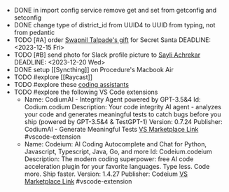 - DONE in import config service remove get and set from getconfig and setconfig
- DONE change type of district_id from UUID4 to UUID from typing, not from pedantic
- TODO [#A] order [Swapnil Talpade's gift](https://www.dailyobjects.com/dailyobjects-mumbai-city-tag-stride-2-0-case-cover-for-iphone-14/dp?f=pid~STRD-2-0-MUMB-CITY-TAG-DOB-AP-IPH14&s=referer~lp) for Secret Santa
  DEADLINE: <2023-12-15 Fri>
- TODO [#B] send photo for Slack profile picture to [Sayli Achrekar](https://procedure-tech.slack.com/archives/C1TQRGP6G/p1702463720489109)
  DEADLINE: <2023-12-20 Wed>
- DONE setup [[Syncthing]] on Procedure's Macbook Air
- TODO #explore [[Raycast]]
- TODO #explore these [coding assistants](https://sourceforge.net/software/ai-coding-assistants/)
- TODO #explore the following VS Code extensions
	- Name: CodiumAI - Integrity Agent powered by GPT-3.5&4
	  Id: Codium.codium
	  Description: Your code integrity AI agent - analyzes your code and generates meaningful tests to catch bugs before you ship (powered by GPT-3.5&4 & TestGPT-1)
	  Version: 0.7.24
	  Publisher: CodiumAI - Generate Meaningful Tests
	  [VS Marketplace Link](https://marketplace.visualstudio.com/items?itemName=Codium.codium) #vscode-extension
	- Name: Codeium: AI Coding Autocomplete and Chat for Python, Javascript, Typescript, Java, Go, and more
	  Id: Codeium.codeium
	  Description: The modern coding superpower: free AI code acceleration plugin for your favorite languages. Type less. Code more. Ship faster.
	  Version: 1.4.27
	  Publisher: Codeium
	  [VS Marketplace Link](https://marketplace.visualstudio.com/items?itemName=Codeium.codeium) #vscode-extension